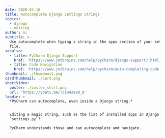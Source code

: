 ```yaml
---
date: 2020-03-16
title: Autocomplete Django Settings Strings
topics:
  - django
  - editing
author: ni
subtitle: >-
  Use autocomplete when typing a string in the apps section of your settings
  file.
seealso:
  - title: PyCharm Django Support
    href: 'https://www.jetbrains.com/help/pycharm/django-support7.html'
  - title: Code Navigation
    href: 'https://www.jetbrains.com/help/pycharm/auto-completing-code.html'
thumbnail: ./thumbnail.png
cardThumbnail: ./card.png
shortVideo:
  poster: ./poster_short.png
  url: 'https://youtu.be/Tc1n43evD_8'
leadin: >
  *PyCharm can autocomplete, even inside a Django string.*    


  Editing a magic string, such as the list of installed apps in Django's
  `settings.py`? 

  PyCharm understands those and can autocomplete and navigate.
---
```


